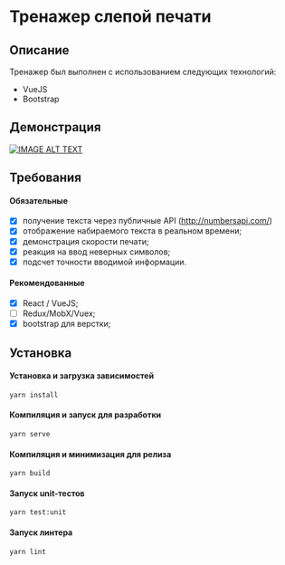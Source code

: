# Тренажер слепой печати
## Описание
Тренажер был выполнен с использованием следующих технологий:
* VueJS
* Bootstrap

## Демонстрация
[![IMAGE ALT TEXT](http://img.youtube.com/vi/Aj32DHhz2-0/0.jpg)](http://www.youtube.com/watch?v=Aj32DHhz2-0 "Video Title")

## Требования
#### Обязательные
- [x] получение текста через публичные API (http://numbersapi.com/)
- [x] отображение набираемого текста в реальном времени; 
- [x] демонстрация скорости печати; 
- [x] реакция на ввод неверных символов; 
- [x] подсчет точности вводимой информации.

#### Рекомендованные
- [x] React / VueJS;
- [ ] Redux/MobX/Vuex;
- [x] bootstrap для верстки;

## Установка
#### Установка и загрузка зависимостей
```
yarn install
```

#### Компиляция и запуск для разработки
```
yarn serve
```

#### Компиляция и минимизация для релиза
```
yarn build
```

#### Запуск unit-тестов
```
yarn test:unit
```

#### Запуск линтера
```
yarn lint
```
